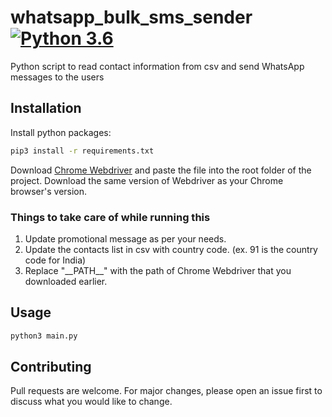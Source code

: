 # whatsapp_bulk_sms_sender [![Python 3.6](https://img.shields.io/badge/python-3.6-blue.svg)](https://www.python.org/downloads/release/python-360/)
Python script to read contact information from csv and send WhatsApp messages to the users


## Installation
Install python packages:
```bash
pip3 install -r requirements.txt
```

Download [Chrome Webdriver](https://chromedriver.chromium.org/downloads) and paste the file into the root folder of the project. Download the same version of Webdriver as your Chrome browser's version.


### Things to take care of while running this
1. Update promotional message as per your needs.
2. Update the contacts list in csv with country code. (ex. 91 is the country code for India)
3. Replace "\_\_PATH\_\_" with the path of Chrome Webdriver that you downloaded earlier.


## Usage
```bash
python3 main.py
```


## Contributing
Pull requests are welcome. For major changes, please open an issue first to discuss what you would like to change.